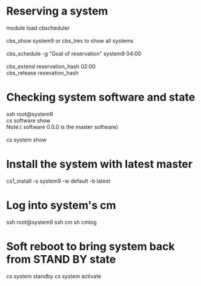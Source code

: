 # Reserving a system<br /> 
module load cbscheduler<br/>    
cbs_show system9 or cbs_lres to show all systems<br/>  
cbs_schedule -g "Goal of reservation" system9 04:00<br/>  
cbs_extend reservation_hash 02:00 <br/> 
cbs_release resevation_hash <br/> 
 
# Checking system software and state <br/> 
ssh root@system9 <br/> 
cs software show <br/> 
Note:( software 0.0.0 is the master software)<br/>  
cs system show <br/>  
 
# Install the system with latest master<br /> 
cs1_install -s system9 -w default -b latest  
 
# Log into system's cm 
ssh root@system9
ssh cm 
sh cmlog 

# Soft reboot to bring system back from STAND BY state 
cs system standby 
cs system activate 


